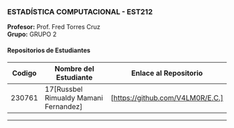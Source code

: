 

### ESTADÍSTICA COMPUTACIONAL - EST212
**Profesor:** Prof. Fred Torres Cruz  
**Grupo:** GRUPO 2

#### Repositorios de Estudiantes
| Codigo | Nombre del Estudiante | Enlace al Repositorio |
|--------------|-------------|-----------------|
| 230761 |17[Russbel Rimualdy Mamani Fernandez] | [https://github.com/V4LM0R/E.C.] |

---
